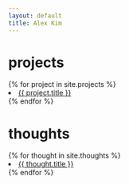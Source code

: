 ```yaml
---
layout: default
title: Alex Kim
---
```



<h1> projects </h1>
{% for project in site.projects %}
  <li><a href="{{ project.url }}">{{ project.title }}</a></li>
  {% endfor %}

<h1> thoughts </h1>
{% for thought in site.thoughts %}
  <li><a href="{{ thought.url }}">{{ thought.title }}</a></li>
  {% endfor %}
